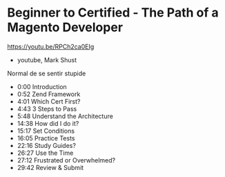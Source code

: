 # Beginner to Certified - The Path of a Magento Developer

https://youtu.be/RPCh2ca0EIg

- youtube, Mark Shust

Normal de se sentir stupide

* 0:00 Introduction
* 0:52 Zend Framework
* 4:01 Which Cert First?
* 4:43 3 Steps to Pass
* 5:48 Understand the Architecture
* 14:38 How did I do it?
* 15:17 Set Conditions
* 16:05 Practice Tests
* 22:16 Study Guides?
* 26:27 Use the Time
* 27:12 Frustrated or Overwhelmed?
* 29:42 Review & Submit

